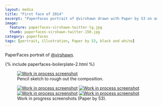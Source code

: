 ```yaml
---
layout: media
title: "First face of 2014"
excerpt: "PaperFaces portrait of @virshawn drawn with Paper by 53 on an iPad."
image: 
  feature: paperfaces-virshawn-twitter-lg.jpg
  thumb: paperfaces-virshawn-twitter-150.jpg
category: paperfaces
tags: [portrait, illustration, Paper by 53, black and white]
---
```


PaperFaces portrait of [@virshawn](http://twitter.com/virshawn).

{% include paperfaces-boilerplate-2.html %}

<figure>
	<a href="{{ site.url }}/images/paperfaces-virshawn-process-1-lg.jpg"><img src="{{ site.url }}/images/paperfaces-virshawn-process-1-750.jpg" alt="Work in process screenshot"></a>
	<figcaption>Pencil sketch to rough out the composition.</figcaption>
</figure>

<figure class="half">
	<a href="{{ site.url }}/images/paperfaces-virshawn-process-2-lg.jpg"><img src="{{ site.url }}/images/paperfaces-virshawn-process-2-600.jpg" alt="Work in process screenshot"></a>
	<a href="{{ site.url }}/images/paperfaces-virshawn-process-3-lg.jpg"><img src="{{ site.url }}/images/paperfaces-virshawn-process-3-600.jpg" alt="Work in process screenshot"></a>
	<a href="{{ site.url }}/images/paperfaces-virshawn-process-4-lg.jpg"><img src="{{ site.url }}/images/paperfaces-virshawn-process-4-600.jpg" alt="Work in process screenshot"></a>
	<a href="{{ site.url }}/images/paperfaces-virshawn-process-5-lg.jpg"><img src="{{ site.url }}/images/paperfaces-virshawn-process-5-600.jpg" alt="Work in process screenshot"></a>
	<figcaption>Work in progress screenshots (Paper by 53).</figcaption>
</figure>